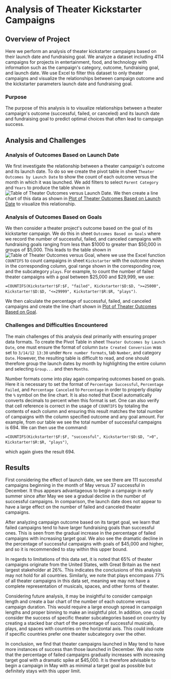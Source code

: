 # Analysis of Theater Kickstarter Campaigns

## Overview of Project
Here we perform an analysis of theater kickstarter campaigns based on their
launch date and fundraising goal. We analyze a dataset including 4114 campaigns
for projects in entertainment, food, and technology with information such as
the campaign's category, outcome, fundraising goal, and launch date. We use
Excel to filter this dataset to only theater campaigns and visualize the
relationships between campaign outcome and the kickstarter parameters launch
date and fundraising goal.

### Purpose
The purpose of this analysis is to visualize relationships between a theater
campaign's outcome (successful, failed, or canceled) and its launch date and
fundraising goal to predict optimal choices that often lead to campaign
success.

## Analysis and Challenges

### Analysis of Outcomes Based on Launch Date
We first investigate the relationship between a theater campaign's outcome and
its launch date. To do so we create the pivot table in sheet `Theater Outcomes
by Launch Date` to show the count of each outcome versus the month in which it
was launched. We add filters to select `Parent Category` and `Years` to produce
the table shown in ![Table of Theater Outcomes versus Launch
Date](resources/PivotTable_Outcomes_vs_Dates.png). We then create a line chart
of this data as shown in [Plot of Theater Outcomes Based on Launch
Date](resources/Theater_Outcomes_vs_Launch.png) to visualize this
relationship.

### Analysis of Outcomes Based on Goals
We then consider a theater project's outcome based on the goal of its
kickstarter campaign. We do this in sheet `Outcomes Based on Goals` where we
record the number of successful, failed, and canceled campaigns with
fundraising goals ranging from less than $1000 to greater than $50,000 in
groups of $5,000. This leads to the table shown in ![Table of Theater Outcomes
versus Goal](resources/Table_Outcomes_vs_Goals.png), where we use the Excel
function `COUNTIFS` to count campaigns in sheet `Kickstarter` with the outcome
shown in the corresponding column, goal range shown in the corresponding row,
and the subcategory `plays`. For example, to count the number of failed theater
campaigns with a goal between $25,000 and $29,999, we use:

`=COUNTIFS(Kickstarter!$F:$F, "failed", Kickstarter!$D:$D, ">=25000", Kickstarter!$D:$D, "<=29999", Kickstarter!$R:$R, "plays")`.

We then calculate the percentage of successful, failed, and canceled campaigns
and create the line chart shown in [Plot of Theater Outcomes Based on
Goal](resources/Outcomes_vs_Goals.png).

### Challenges and Difficulties Encountered
The main challenges of this analysis deal primarily with ensuring proper data
formats. To create the Pivot Table in sheet `Theater Outcomes by Launch Date`,
one must ensure the format of column `Date Created Conversion` was set to
`3/14/12 13:30` under `More number formats`, tab `Number`, and category `Date`.
However, the resulting table is difficult to read, and one should therefore
group the launch dates by month by highlighting the entire column and selecting
`Group...` and then `Months`.

Number formats come into play again comparing outcomes based on goals. Here it
is necessary to set the format of `Percentage Successful`, `Percentage Failed`,
and `Percentage Canceled` to `Percentage` in order to properly display the `%`
symbol on the line chart. It is also noted that Excel automatically converts
decimals to percent when this format is set. One can also verify that cell
reference is correct in the usage of `COUNTIFS` by totaling the contents of
each column and ensuring this result matches the total number of campaigns with
the column specified outcome and any goal amount. For example, from our table
we see the total number of successful campaigns is 694. We can then use the
command:

`=COUNTIFS(Kickstarter!$F:$F, "successful", Kickstarter!$D:$D, ">0", Kickstarter!$R:$R, "plays")`,

which again gives the result 694.

## Results
First considering the effect of launch date, we see there are 111 successful
campaigns beginning in the month of May versus 37 successful in December. It
thus appears advantageous to begin a campaign in early summer since after May
we see a gradual decline in the number of successful campaigns. In comparison,
the launch date does not appear to have a large effect on the number of failed
and canceled theater campaigns.

After analyzing campaign outcome based on its target goal, we learn that failed
campaigns tend to have larger fundraising goals than successful ones. This is
seen from the gradual increase in the percentage of failed campaigns with
increasing target goal. We also see the dramatic decline in the percentage of
successful campaigns with goals of $45,000 and higher, and so it is recommended
to stay within this upper bound.

In regards to limitations of this data set, it is noted that 65% of theater
campaigns originate from the United States, with Great Britain as the next
largest stakeholder at 26%. This indicates the conclusions of this analysis
may not hold for all countries. Similarly, we note that plays encompass 77% of
all theater campaigns in this data set, meaning we may not have a complete
representation of musicals, spaces, and other forms of theater.

Considering future analysis, it may be insightful to consider campaign length
and create a bar chart of the number of each outcome versus campaign duration.
This would require a large enough spread in campaign lengths and proper binning
to make an insightful plot. In addition, one could consider the success of
specific theater subcategories based on country by creating a stacked bar chart
of the percentage of successful musicals, plays, and spaces with countries on
the horizontal axis. This could indicate if specific countries prefer one
theater subcategory over the other.

In conclusion, we find that theater campaigns launched in May tend to have more
instances of success than those launched in December. We also note that the
percentage of failed campaigns gradually increases with increasing target goal
with a dramatic spike at $45,000. It is therefore advisable to begin a campaign
in May with as minimal a target goal as possible but definitely stays with this
upper limit.
